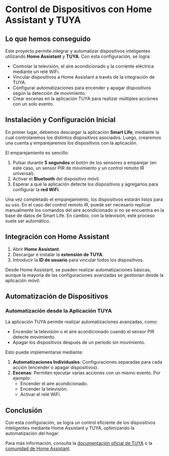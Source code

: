 # Control de Dispositivos con Home Assistant y TUYA

## Lo que hemos conseguido

Este proyecto permite integrar y automatizar dispositivos inteligentes utilizando **Home Assistant** y **TUYA**. Con esta configuración, se logra:
- Controlar la televisión, el aire acondicionado y la corriente eléctrica mediante un relé WiFi.
- Vincular dispositivos a Home Assistant a través de la integración de TUYA.
- Configurar automatizaciones para encender y apagar dispositivos según la detección de movimiento.
- Crear escenas en la aplicación TUYA para realizar múltiples acciones con un solo evento.

## Instalación y Configuración Inicial

En primer lugar, debemos descargar la aplicación **Smart Life**, mediante la cual controlaremos los distintos dispositivos asociados. Luego, crearemos una cuenta y emparejaremos los dispositivos con la aplicación.

El emparejamiento es sencillo:
1. Pulsar durante **5 segundos** el botón de los sensores a emparejar (en este caso, un sensor PIR de movimiento y un control remoto IR universal).
2. Activar el **Bluetooth** del dispositivo móvil.
3. Esperar a que la aplicación detecte los dispositivos y agregarlos para configurar la **red WiFi**.

Una vez completado el emparejamiento, los dispositivos estarán listos para su uso. En el caso del control remoto IR, puede ser necesario replicar manualmente los comandos del aire acondicionado si no se encuentra en la base de datos de Smart Life. En cambio, con la televisión, este proceso suele ser automático.

## Integración con Home Assistant

1. Abrir **Home Assistant**.
2. Descargar e instalar la **extensión de TUYA**.
3. Introducir la **ID de usuario** para vincular todos los dispositivos.

Desde Home Assistant, se pueden realizar automatizaciones básicas, aunque la mayoría de las configuraciones avanzadas se gestionan desde la aplicación móvil.

## Automatización de Dispositivos

### Automatización desde la Aplicación TUYA

La aplicación TUYA permite realizar automatizaciones avanzadas, como:

- Encender la televisión o el aire acondicionado cuando el sensor PIR detecte movimiento.
- Apagar los dispositivos después de un período sin movimiento.

Esto puede implementarse mediante:

1. **Automatizaciones Individuales**: Configuraciones separadas para cada acción (encender o apagar dispositivos).
2. **Escenas**: Permiten ejecutar varias acciones con un mismo evento. Por ejemplo:
   - Encender el aire acondicionado.
   - Encender la televisión.
   - Activar el relé WiFi.

## Conclusión

Con esta configuración, se logra un control eficiente de los dispositivos inteligentes mediante Home Assistant y TUYA, optimizando la automatización del hogar.

Para más información, consulta la [documentación oficial de TUYA](https://developer.tuya.com/) o la [comunidad de Home Assistant](https://community.home-assistant.io/).


